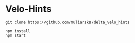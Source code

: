 # Velo-Hints

```
git clone https://github.com/muliarska/delta_velo_hints

npm install
npm start
```
